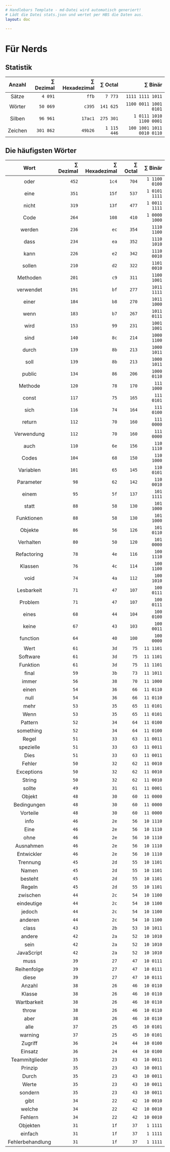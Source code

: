 ```yaml
---
# Handlebars Template - md-Datei wird automatisch generiert!
# Lädt die Datei stats.json und wertet per HBS die Daten aus.
layout: doc

---
```


# Für Nerds

## Statistik

| Anzahl | ∑ Dezimal | ∑ Hexadezimal | ∑ Octal | ∑ Binär |
|:------:|------:|------:|------:|------:|
| Sätze | `4 091` | `ffb` | `7 773` | `1111 1111 1011` |
| Wörter | `50 069` | `c395` | `141 625` | `1100 0011 1001 0101` |
| Silben | `96 961` | `17ac1` | `275 301` | `1 0111 1010 1100 0001` |
| Zeichen | `301 862` | `49b26` | `1 115 446` | `100 1001 1011 0010 0110` |

## Die häufigsten Wörter

| Wort | ∑ Dezimal | ∑ Hexadezimal | ∑ Octal | ∑ Binär |
|:----:|--------:|---------------:|---------:|---------:|
| oder | `452` | `1c4` | `704` | `1 1100 0100` |
| eine | `351` | `15f` | `537` | `1 0101 1111` |
| nicht | `319` | `13f` | `477` | `1 0011 1111` |
| Code | `264` | `108` | `410` | `1 0000 1000` |
| werden | `236` | `ec` | `354` | `1110 1100` |
| dass | `234` | `ea` | `352` | `1110 1010` |
| kann | `226` | `e2` | `342` | `1110 0010` |
| sollen | `210` | `d2` | `322` | `1101 0010` |
| Methoden | `201` | `c9` | `311` | `1100 1001` |
| verwendet | `191` | `bf` | `277` | `1011 1111` |
| einer | `184` | `b8` | `270` | `1011 1000` |
| wenn | `183` | `b7` | `267` | `1011 0111` |
| wird | `153` | `99` | `231` | `1001 1001` |
| sind | `140` | `8c` | `214` | `1000 1100` |
| durch | `139` | `8b` | `213` | `1000 1011` |
| soll | `139` | `8b` | `213` | `1000 1011` |
| public | `134` | `86` | `206` | `1000 0110` |
| Methode | `120` | `78` | `170` | `111 1000` |
| const | `117` | `75` | `165` | `111 0101` |
| sich | `116` | `74` | `164` | `111 0100` |
| return | `112` | `70` | `160` | `111 0000` |
| Verwendung | `112` | `70` | `160` | `111 0000` |
| auch | `110` | `6e` | `156` | `110 1110` |
| Codes | `104` | `68` | `150` | `110 1000` |
| Variablen | `101` | `65` | `145` | `110 0101` |
| Parameter | `98` | `62` | `142` | `110 0010` |
| einem | `95` | `5f` | `137` | `101 1111` |
| statt | `88` | `58` | `130` | `101 1000` |
| Funktionen | `88` | `58` | `130` | `101 1000` |
| Objekte | `86` | `56` | `126` | `101 0110` |
| Verhalten | `80` | `50` | `120` | `101 0000` |
| Refactoring | `78` | `4e` | `116` | `100 1110` |
| Klassen | `76` | `4c` | `114` | `100 1100` |
| void | `74` | `4a` | `112` | `100 1010` |
| Lesbarkeit | `71` | `47` | `107` | `100 0111` |
| Problem | `71` | `47` | `107` | `100 0111` |
| eines | `68` | `44` | `104` | `100 0100` |
| keine | `67` | `43` | `103` | `100 0011` |
| function | `64` | `40` | `100` | `100 0000` |
| Wert | `61` | `3d` | `75` | `11 1101` |
| Software | `61` | `3d` | `75` | `11 1101` |
| Funktion | `61` | `3d` | `75` | `11 1101` |
| final | `59` | `3b` | `73` | `11 1011` |
| immer | `56` | `38` | `70` | `11 1000` |
| einen | `54` | `36` | `66` | `11 0110` |
| null | `54` | `36` | `66` | `11 0110` |
| mehr | `53` | `35` | `65` | `11 0101` |
| Wenn | `53` | `35` | `65` | `11 0101` |
| Pattern | `52` | `34` | `64` | `11 0100` |
| something | `52` | `34` | `64` | `11 0100` |
| Regel | `51` | `33` | `63` | `11 0011` |
| spezielle | `51` | `33` | `63` | `11 0011` |
| Dies | `51` | `33` | `63` | `11 0011` |
| Fehler | `50` | `32` | `62` | `11 0010` |
| Exceptions | `50` | `32` | `62` | `11 0010` |
| String | `50` | `32` | `62` | `11 0010` |
| sollte | `49` | `31` | `61` | `11 0001` |
| Objekt | `48` | `30` | `60` | `11 0000` |
| Bedingungen | `48` | `30` | `60` | `11 0000` |
| Vorteile | `48` | `30` | `60` | `11 0000` |
| info | `46` | `2e` | `56` | `10 1110` |
| Eine | `46` | `2e` | `56` | `10 1110` |
| ohne | `46` | `2e` | `56` | `10 1110` |
| Ausnahmen | `46` | `2e` | `56` | `10 1110` |
| Entwickler | `46` | `2e` | `56` | `10 1110` |
| Trennung | `45` | `2d` | `55` | `10 1101` |
| Namen | `45` | `2d` | `55` | `10 1101` |
| besteht | `45` | `2d` | `55` | `10 1101` |
| Regeln | `45` | `2d` | `55` | `10 1101` |
| zwischen | `44` | `2c` | `54` | `10 1100` |
| eindeutige | `44` | `2c` | `54` | `10 1100` |
| jedoch | `44` | `2c` | `54` | `10 1100` |
| anderen | `44` | `2c` | `54` | `10 1100` |
| class | `43` | `2b` | `53` | `10 1011` |
| andere | `42` | `2a` | `52` | `10 1010` |
| sein | `42` | `2a` | `52` | `10 1010` |
| JavaScript | `42` | `2a` | `52` | `10 1010` |
| muss | `39` | `27` | `47` | `10 0111` |
| Reihenfolge | `39` | `27` | `47` | `10 0111` |
| diese | `39` | `27` | `47` | `10 0111` |
| Anzahl | `38` | `26` | `46` | `10 0110` |
| Klasse | `38` | `26` | `46` | `10 0110` |
| Wartbarkeit | `38` | `26` | `46` | `10 0110` |
| throw | `38` | `26` | `46` | `10 0110` |
| aber | `38` | `26` | `46` | `10 0110` |
| alle | `37` | `25` | `45` | `10 0101` |
| warning | `37` | `25` | `45` | `10 0101` |
| Zugriff | `36` | `24` | `44` | `10 0100` |
| Einsatz | `36` | `24` | `44` | `10 0100` |
| Teammitglieder | `35` | `23` | `43` | `10 0011` |
| Prinzip | `35` | `23` | `43` | `10 0011` |
| Durch | `35` | `23` | `43` | `10 0011` |
| Werte | `35` | `23` | `43` | `10 0011` |
| sondern | `35` | `23` | `43` | `10 0011` |
| gibt | `34` | `22` | `42` | `10 0010` |
| welche | `34` | `22` | `42` | `10 0010` |
| Fehlern | `34` | `22` | `42` | `10 0010` |
| Objekten | `31` | `1f` | `37` | `1 1111` |
| einfach | `31` | `1f` | `37` | `1 1111` |
| Fehlerbehandlung | `31` | `1f` | `37` | `1 1111` |
